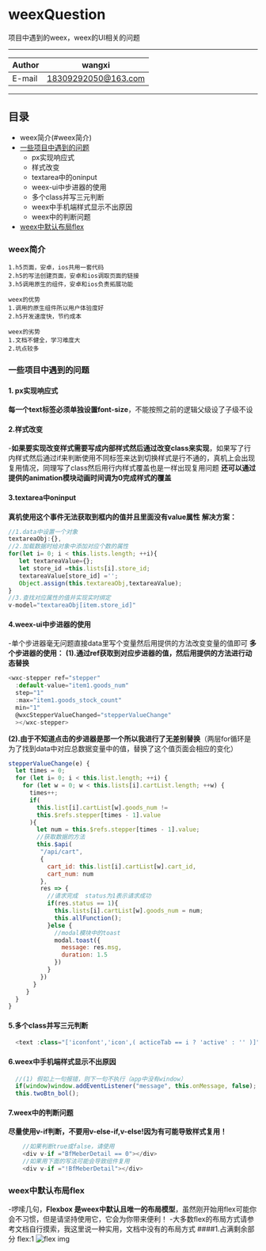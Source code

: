 # weexQuestion
项目中遇到的weex，weex的UI相关的问题
***

|Author|wangxi|
|---|---
|E-mail|18309292050@163.com


***
## 目录
* weex简介(#weex简介)
* [一些项目中遇到的问题](#一些项目中遇到的问题)
    * px实现响应式
    * 样式改变
    * textarea中的oninput
    * weex-ui中步进器的使用
    * 多个class并写三元判断
    * weex中手机端样式显示不出原因
    * weex中的判断问题
* [weex中默认布局flex](#weex中默认布局flex)

### weex简介
```
1.h5页面，安卓，ios共用一套代码
2.h5的写法创建页面，安卓和ios调取页面的链接
3.h5调用原生的组件，安卓和ios负责拓展功能

weex的优势
1.调用的原生组件所以用户体验度好
2.h5开发速度快，节约成本

weex的劣势
1.文档不健全，学习难度大
2.坑点较多
```
### 一些项目中遇到的问题

#### 1. px实现响应式
   **每一个text标签必须单独设置font-size**，不能按照之前的逻辑父级设了子级不设
#### 2.样式改变
   -**如果要实现改变样式需要写成内部样式然后通过改变class来实现**，如果写了行内样式然后通过if来判断使用不同标签来达到切换样式是行不通的，真机上会出现复用情况，同理写了class然后用行内样式覆盖也是一样出现复用问题
   **还可以通过提供的animation模块动画时间调为0完成样式的覆盖**
#### 3.textarea中oninput
   **真机使用这个事件无法获取到框内的值并且里面没有value属性**
   **解决方案：**
   ```javascript
   //1.data中设置一个对象
   textareaObj:{},
   //2.加载数据时给对象中添加对应个数的属性
   for(let i= 0; i < this.lists.length; ++i){
      let textareaValue={};
      let store_id =this.lists[i].store_id;
      textareaValue[store_id] ='';
      Object.assign(this.textareaObj,textareaValue);
   }
   //3.查找对应属性的值并实现实时绑定
   v-model="textareaObj[item.store_id]"
   ```
#### 4.weex-ui中步进器的使用
   -单个步进器毫无问题直接data里写个变量然后用提供的方法改变变量的值即可
   **多个步进器的使用：**
   **(1).通过ref获取到对应步进器的值，然后用提供的方法进行动态替换**
   ```javascript
   <wxc-stepper ref="stepper" 
     :default-value="item1.goods_num"
     step="1"
     :max="item1.goods_stock_count"
     min="1"
     @wxcStepperValueChanged="stepperValueChange"
     ></wxc-stepper>
   ```
   **(2).由于不知道点击的步进器是那一个所以我进行了无差别替换**（两层for循环是为了找到data中对应总数据变量中的值，替换了这个值页面会相应的变化）
   ```javascript
   stepperValueChange(e) {
     let times = 0;
     for (let i= 0; i < this.list.length; ++i) {
       for (let w = 0; w < this.lists[i].cartList.length; ++w) {
         times++;
         if(
           this.list[i].cartList[w].goods_num !=
           this.$refs.stepper[times - 1].value
         ){
           let num = this.$refs.stepper[times - 1].value;
           //获取数据的方法
           this.$api(
            "/api/cart",
            {
              cart_id: this.list[i].cartList[w].cart_id,
              cart_num: num
            },
            res => {
              //请求完成  status为1表示请求成功
              if(res.status == 1){
                this.lists[i].cartList[w].goods_num = num;
                this.allFunction();
              }else {
                //modal模块中的toast
                modal.toast({
                  message: res.msg,
                  duration: 1.5
                })
              }
            })
          }
        }
     }
   }
   ```
#### 5.多个class并写三元判断
```javascript
  <text :class="['iconfont','icon',( acticeTab == i ? 'active' : '' )]">{{tab.icon}}</text>
```
#### 6.weex中手机端样式显示不出原因
```javascript
  //(1) 假如上一句报错，则下一句不执行（app中没有window）
  if(window)window.addEventListener("message", this.onMessage, false);
  this.twoBtn_bol();
```
#### 7.weex中的判断问题
   **尽量使用v-if判断，不要用v-else-if,v-else!因为有可能导致样式复用！**
   ```javascript
       //如果判断true或false，请使用
       <div v-if ="BfMeberDetail == 0"></div>
       //如果用下面的写法可能会导致组件复用
       <div v-if ="!BfMeberDetail"></div>
   ```
### weex中默认布局flex
-啰嗦几句，**Flexbox 是weex中默认且唯一的布局模型**，虽然刚开始用flex可能你会不习惯，但是请坚持使用它，它会为你带来便利！
-大多数flex的布局方式请参考文档自行摸索，我这里说一种实用，文档中没有的布局方式
####1.占满剩余部分 flex:1
![flex img](.img/flex.png)
